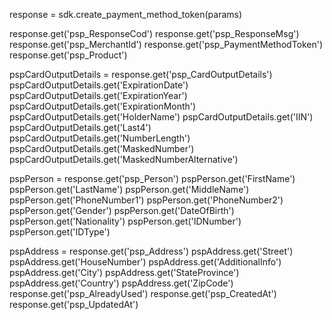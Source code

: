 response = sdk.create_payment_method_token(params)

response.get('psp_ResponseCod')
response.get('psp_ResponseMsg')
response.get('psp_MerchantId')
response.get('psp_PaymentMethodToken')
response.get('psp_Product')

pspCardOutputDetails = response.get('psp_CardOutputDetails')
pspCardOutputDetails.get('ExpirationDate')
pspCardOutputDetails.get('ExpirationYear')
pspCardOutputDetails.get('ExpirationMonth')
pspCardOutputDetails.get('HolderName')
pspCardOutputDetails.get('IIN')
pspCardOutputDetails.get('Last4')
pspCardOutputDetails.get('NumberLength')
pspCardOutputDetails.get('MaskedNumber')
pspCardOutputDetails.get('MaskedNumberAlternative')

pspPerson = response.get('psp_Person')
pspPerson.get('FirstName')
pspPerson.get('LastName')
pspPerson.get('MiddleName')
pspPerson.get('PhoneNumber1')
pspPerson.get('PhoneNumber2')
pspPerson.get('Gender')
pspPerson.get('DateOfBirth')
pspPerson.get('Nationality')
pspPerson.get('IDNumber')
pspPerson.get('IDType')

pspAddress = response.get('psp_Address')
pspAddress.get('Street')
pspAddress.get('HouseNumber')
pspAddress.get('AdditionalInfo')
pspAddress.get('City')
pspAddress.get('StateProvince')
pspAddress.get('Country')
pspAddress.get('ZipCode')
response.get('psp_AlreadyUsed')
response.get('psp_CreatedAt')
response.get('psp_UpdatedAt')
